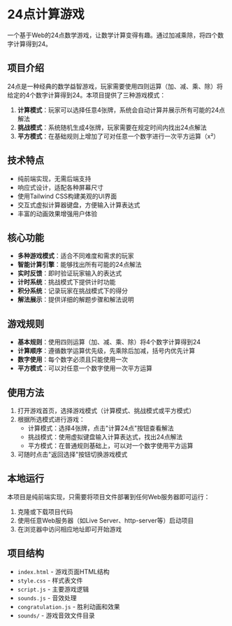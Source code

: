 # 24点计算游戏

一个基于Web的24点数学游戏，让数学计算变得有趣。通过加减乘除，将四个数字计算得到24。

## 项目介绍

24点是一种经典的数学益智游戏，玩家需要使用四则运算（加、减、乘、除）将给定的4个数字计算得到24。本项目提供了三种游戏模式：

1. **计算模式**：玩家可以选择任意4张牌，系统会自动计算并展示所有可能的24点解法
2. **挑战模式**：系统随机生成4张牌，玩家需要在规定时间内找出24点解法
3. **平方模式**：在基础规则上增加了可对任意一个数字进行一次平方运算（x²）

## 技术特点

- 纯前端实现，无需后端支持
- 响应式设计，适配各种屏幕尺寸
- 使用Tailwind CSS构建美观的UI界面
- 交互式虚拟计算器键盘，方便输入计算表达式
- 丰富的动画效果增强用户体验

## 核心功能

- **多种游戏模式**：适合不同难度和需求的玩家
- **智能计算引擎**：能够找出所有可能的24点解法
- **实时反馈**：即时验证玩家输入的表达式
- **计时系统**：挑战模式下提供计时功能
- **积分系统**：记录玩家在挑战模式下的得分
- **解法展示**：提供详细的解题步骤和解法说明

## 游戏规则

- **基本规则**：使用四则运算（加、减、乘、除）将4个数字计算得到24
- **计算顺序**：遵循数学运算优先级，先乘除后加减，括号内优先计算
- **数字使用**：每个数字必须且只能使用一次
- **平方模式**：可以对任意一个数字使用一次平方运算

## 使用方法

1. 打开游戏首页，选择游戏模式（计算模式、挑战模式或平方模式）
2. 根据所选模式进行游戏：
   - 计算模式：选择4张牌，点击"计算24点"按钮查看解法
   - 挑战模式：使用虚拟键盘输入计算表达式，找出24点解法
   - 平方模式：在普通规则基础上，可以对一个数字使用平方运算
3. 可随时点击"返回选择"按钮切换游戏模式

## 本地运行

本项目是纯前端实现，只需要将项目文件部署到任何Web服务器即可运行：

1. 克隆或下载项目代码
2. 使用任意Web服务器（如Live Server、http-server等）启动项目
3. 在浏览器中访问相应地址即可开始游戏

## 项目结构

- `index.html` - 游戏页面HTML结构
- `style.css` - 样式表文件
- `script.js` - 主要游戏逻辑
- `sounds.js` - 音效处理
- `congratulation.js` - 胜利动画和效果
- `sounds/` - 游戏音效文件目录


